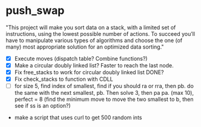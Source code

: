# push_swap

"This project will make you sort data on a stack, with a limited set of instructions, using
the lowest possible number of actions. To succeed you’ll have to manipulate various
types of algorithms and choose the one (of many) most appropriate solution for an
optimized data sorting."

- [x] Execute moves (dispatch table? Combine functions?)
- [x] Make a circular doubly linked list? Faster to reach the last node.
- [x] Fix free_stacks to work for circular doubly linked list DONE?
- [x] Fix check_stacks to function with CDLL
- [ ] for size 5, find index of smallest, find if you should ra or rra, then pb.
do the same with the next smallest, pb. Then solve 3, then pa pa. (max 10), perfect = 8
(find the minimum move to move the two smallest to b, then see if ss is an option?)

- make a script that uses curl to get 500 random ints
